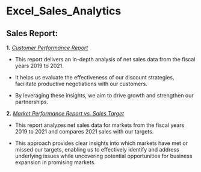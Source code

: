 # Excel_Sales_Analytics

## Sales Report:

**1.** _[Customer Performance Report](https://github.com/RajanKumar-787/Excel-Sales-Analytics/blob/main/Customer%20Performance%20Report.pdf)_

- This report delivers an in-depth analysis of net sales data from the fiscal years 2019 to 2021.

- It helps us evaluate the effectiveness of our discount strategies, facilitate productive negotiations with our customers.

- By leveraging these insights, we aim to drive growth and strengthen our partnerships.

**2.** _[Market Performance Report vs. Sales Target](https://github.com/RajanKumar-787/Excel-Sales-Analytics/blob/main/Market%20Performance%20Report%20vs.%20Sales%20Target.pdf)_

- This report analyzes net sales data for markets from the fiscal years 2019 to 2021 and compares 2021 sales with our targets.

- This approach provides clear insights into which markets have met or missed our targets, enabling us to effectively identify and 
address underlying issues while uncovering potential opportunities for business expansion in promising markets.
